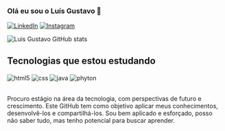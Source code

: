 ### Olá eu sou o Luís Gustavo 🤙


[![LinkedIn](https://img.shields.io/badge/LinkedIn-0077B5?style=for-the-badge&logo=linkedin&logoColor=white)](linkedin.com/in/luisgaraujo)
[![Instagram](https://img.shields.io/badge/Instagram-E4405F?style=for-the-badge&logo=instagram&logoColor=white)](https://instagram.com/luisg.oliveira)

![Luis Gustavo GitHub stats](https://github-readme-stats.vercel.app/api?username=oliveiraluisg&show_icons=true&theme=dracula&count_private=true)

## Tecnologias que estou estudando

<div style="display: inline_block">
  <img align="center" alt="html5" src="https://img.shields.io/badge/HTML5-E34F26?style=for-the-badge&logo=html5&logoColor=white" />
  <img align="center" alt="css" src="https://img.shields.io/badge/CSS3-1572B6?style=for-the-badge&logo=css3&logoColor=white" />
  <img align="center" alt="java" src="https://img.shields.io/badge/Java-ED8B00?style=for-the-badge&logo=openjdk&logoColor=white" />
  <img align="center" alt="phyton" src="https://img.shields.io/badge/Python-3776AB?style=for-the-badge&logo=python&logoColor=white"/>
</div><br/>

Procuro estágio na área da tecnologia, com perspectivas de futuro e crescimento. Este GitHub tem como objetivo aplicar meus conhecimentos, desenvolvê-los e
compartilhá-los. Sou bem aplicado e esforçado, posso não saber tudo, mas tenho potencial para
buscar aprender.



